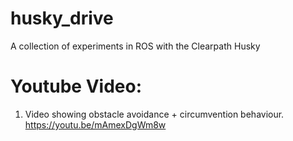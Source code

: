 # husky_drive
A collection of experiments in ROS with the Clearpath Husky

# Youtube Video:

1. Video showing obstacle avoidance + circumvention behaviour. 
https://youtu.be/mAmexDgWm8w

